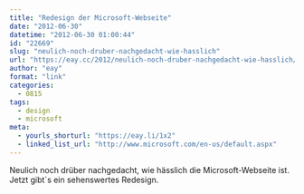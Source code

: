 ```yaml
---
title: "Redesign der Microsoft-Webseite"
date: "2012-06-30"
datetime: "2012-06-30 01:00:44"
id: "22669"
slug: "neulich-noch-druber-nachgedacht-wie-hasslich"
url: "https://eay.cc/2012/neulich-noch-druber-nachgedacht-wie-hasslich/"
author: "eay"
format: "link"
categories:
  - 0815
tags:
  - design
  - microsoft
meta:
  - yourls_shorturl: "https://eay.li/1x2"
  - linked_list_url: "http://www.microsoft.com/en-us/default.aspx"
---
```


Neulich noch drüber nachgedacht, wie hässlich die Microsoft-Webseite ist. Jetzt gibt´s ein sehenswertes Redesign.
